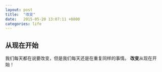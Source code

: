 ```yaml
---
layout: post
title:  "改变"
date:   2015-05-20 13:07:11 +0800
categories: life
---
```

## 从现在开始
 我们每天都在说要改变，但是我们每天还是在重复同样的事情。
 **改变**从现在开始！
 
 








